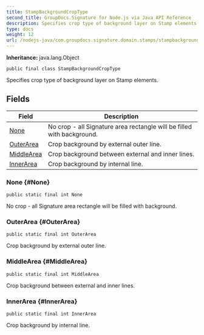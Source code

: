```yaml
---
title: StampBackgroundCropType
second_title: GroupDocs.Signature for Node.js via Java API Reference
description: Specifies crop type of background layer on Stamp elements.
type: docs
weight: 12
url: /nodejs-java/com.groupdocs.signature.domain.stamps/stampbackgroundcroptype/
---
```

**Inheritance:**
java.lang.Object
```
public final class StampBackgroundCropType
```

Specifies crop type of background layer on Stamp elements.
## Fields

| Field | Description |
| --- | --- |
| [None](#None) | No crop - all Signature area rectangle will be filled with background. |
| [OuterArea](#OuterArea) | Crop background by external outer line. |
| [MiddleArea](#MiddleArea) | Crop background between external and inner lines. |
| [InnerArea](#InnerArea) | Crop background by internal line. |
### None {#None}
```
public static final int None
```


No crop - all Signature area rectangle will be filled with background.

### OuterArea {#OuterArea}
```
public static final int OuterArea
```


Crop background by external outer line.

### MiddleArea {#MiddleArea}
```
public static final int MiddleArea
```


Crop background between external and inner lines.

### InnerArea {#InnerArea}
```
public static final int InnerArea
```


Crop background by internal line.


